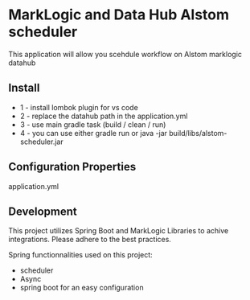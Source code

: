 # MarkLogic and Data Hub Alstom scheduler

This application will allow you scehdule workflow on Alstom marklogic datahub

## Install

* 1 - install lombok plugin for vs code
* 2 - replace the datahub path in the application.yml
* 3 - use main gradle task (build / clean / run)
* 4 - you can use either gradle run or java -jar build/libs/alstom-scheduler.jar


## Configuration Properties 

application.yml

## Development 
This project utilizes Spring Boot and MarkLogic Libraries to achive integrations. Please adhere to the best practices. 

Spring functionnalities used on this project:
- scheduler
- Async
- spring boot for an easy configuration